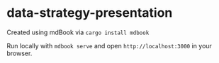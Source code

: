 # data-strategy-presentation

Created using mdBook via `cargo install mdbook`

Run locally with `mdbook serve` and open `http://localhost:3000` in your browser.
